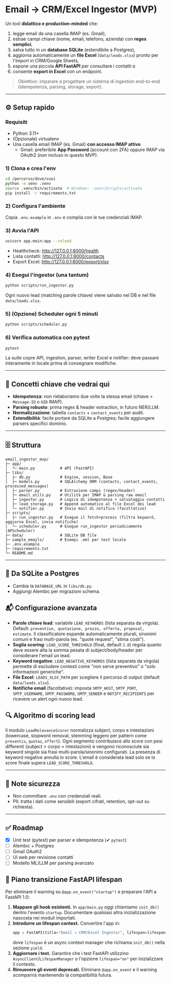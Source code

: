 # Email → CRM/Excel Ingestor (MVP)

Un tool **didattico e production-minded** che:
1) legge email da una casella IMAP (es. Gmail),
2) estrae campi chiave (nome, email, telefono, azienda) con **regex semplici**,
3) salva tutto in un **database SQLite** (estendibile a Postgres),
4) aggiorna automaticamente un **file Excel** (`data/leads.xlsx`) pronto per l'import in CRM/Google Sheets,
5) espone una piccola **API FastAPI** per consultare i contatti e
6) consente **export in Excel** con un endpoint.

> Obiettivo: imparare a progettare un sistema di ingestion end-to-end (idempotenza, parsing, storage, export).

---

## ⚙️ Setup rapido

### Requisiti
- Python 3.11+
- (Opzionale) virtualenv
- Una casella email IMAP (es. Gmail) **con accesso IMAP attivo**  
  - Gmail: preferibile **App Password** (account con 2FA) oppure IMAP via OAuth2 (non incluso in questo MVP).

### 1) Clona e crea l'env
```bash
cd /percorso/dove/vuoi
python -m venv .venv
source .venv/bin/activate  # Windows: .venv\Scripts\activate
pip install -r requirements.txt
```

### 2) Configura l'ambiente
Copia `.env.example` in `.env` e compila con le tue credenziali IMAP.

### 3) Avvia l'API
```bash
uvicorn app.main:app --reload
```
- Healthcheck: <http://127.0.0.1:8000/health>
- Lista contatti: <http://127.0.0.1:8000/contacts>
- Export Excel: <http://127.0.0.1:8000/export/xlsx>

### 4) Esegui l'ingestor (una tantum)
```bash
python scripts/run_ingestor.py
```
Ogni nuovo lead (matching parole chiave) viene salvato nel DB e nel file `data/leads.xlsx`.

### 5) (Opzione) Scheduler ogni 5 minuti
```bash
python scripts/scheduler.py
```

### 6) Verifica automatica con pytest
```bash
pytest
```
La suite copre API, ingestion, parser, writer Excel e notifier: deve passare interamente in locale prima di consegnare modifiche.

---

## 🧠 Concetti chiave che vedrai qui
- **Idempotenza**: non rielaboriamo due volte la stessa email (chiave = `Message-ID` o `UID` IMAP).
- **Parsing robusto**: prima regex & header extraction, in futuro NER/LLM.
- **Normalizzazione**: tabella `contacts` + `contact_events` per audit.
- **Estendibilità**: facile portare da SQLite a Postgres; facile aggiungere parsers specifici dominio.

---

## 🗄️ Struttura
```
email_ingestor_mvp/
├─ app/
│  └─ main.py           # API (FastAPI)
├─ libs/
│  ├─ db.py             # Engine, session, Base
│  ├─ models.py         # SQLAlchemy ORM (contacts, contact_events, processed_messages)
│  ├─ parser.py         # Estrazione campi (regex/header)
│  ├─ email_utils.py    # Utilità per IMAP & parsing raw email
│  ├─ ingestor.py       # Logica di idempotenza + salvataggio contatti
│  ├─ lead_storage.py   # Append automatico al file Excel dei lead
│  └─ notifier.py       # Invio mail di notifica (facoltativo)
├─ scripts/
│  ├─ run_ingestor.py   # Esegue il fetch+process (filtra keyword, aggiorna Excel, invia notifiche)
│  └─ scheduler.py      # Esegue run_ingestor periodicamente (APScheduler)
├─ data/                # SQLite DB file
├─ sample_emails/       # Esempi .eml per test locale
├─ .env.example
├─ requirements.txt
└─ README.md
```

---

## 🔄 Da SQLite a Postgres
- Cambia la `DATABASE_URL` in `libs/db.py`.
- Aggiungi Alembic per migrazioni schema.

## 📬 Configurazione avanzata
- **Parole chiave lead**: variabile `LEAD_KEYWORDS` (lista separata da virgola). Default: `preventivo, quotazione, prezzo, offerta, proposal, estimate`. Il classificatore espande automaticamente plurali, sinonimi comuni e frasi multi-parola (es. "quote request", "stima costi").
- **Soglia scoring**: `LEAD_SCORE_THRESHOLD` (float, default `2.0`) regola quanto deve essere alta la somma pesata di subject/body/header per considerare l'email un lead.
- **Keyword negative**: `LEAD_NEGATIVE_KEYWORDS` (lista separata da virgola) permette di escludere contesti come "non serve preventivo" o "solo informazioni generiche".
- **File Excel**: `LEADS_XLSX_PATH` per scegliere il percorso di output (default `data/leads.xlsx`).
- **Notifiche email** (facoltative): imposta `SMTP_HOST`, `SMTP_PORT`, `SMTP_USERNAME`, `SMTP_PASSWORD`, `SMTP_SENDER` e `NOTIFY_RECIPIENTS` per ricevere un alert ogni nuovo lead.

## 🔍 Algoritmo di scoring lead
Il modulo `LeadRelevanceScorer` normalizza subject, corpo e intestazioni (lowercase, stopword removal, stemming leggero per pattern come `preventiv`, `quotaz`, `offert`). Ogni segmento contribuisce allo score con pesi differenti (subject > corpo > intestazioni) e vengono riconosciute sia keyword singole sia frasi multi-parola/sinonimi configurati. La presenza di keyword negative annulla lo score. L'email è considerata lead solo se lo score finale supera `LEAD_SCORE_THRESHOLD`.

---

## 🔐 Note sicurezza
- Non committare `.env` con credenziali reali.
- PII: tratta i dati come sensibili (export cifrati, retention, opt-out su richiesta).

---

## ✅ Roadmap
- [x] Unit test (pytest) per parser e idempotenza (✔ `pytest`)
- [ ] Alembic + Postgres
- [ ] Gmail OAuth2
- [ ] UI web per revisione contatti
- [ ] Modello ML/LLM per parsing avanzato

## 🔁 Piano transizione FastAPI lifespan
Per eliminare il warning su `@app.on_event("startup")` e preparare l'API a FastAPI 1.0:

1. **Mappare gli hook esistenti.** In `app/main.py` oggi chiamiamo `init_db()` dentro l'evento `startup`. Documentare qualsiasi altra inizializzazione nascosta nei moduli importati.
2. **Introdurre un lifespan context.** Convertire l'app in:
   ```python
   app = FastAPI(title="Email → CRM/Excel Ingestor", lifespan=lifespan)
   ```
   dove `lifespan` è un async context manager che richiama `init_db()` nella sezione `yield`.
3. **Aggiornare i test.** Garantire che i test FastAPI utilizzino `AsyncClient`/`LifespanManager` o l'opzione `lifespan="on"` per inizializzare il contesto.
4. **Rimuovere gli eventi deprecati.** Eliminare `@app.on_event` e il warning scomparirà mantenendo la compatibilità futura.
